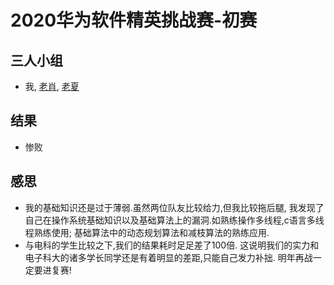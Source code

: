 # 2020华为软件精英挑战赛-初赛
## 三人小组
- 我, [老肖](https://github.com/MrZilinXiao), [老夏](https://github.com/WAiiFrog)
## 结果
- 惨败
## 感思
- 我的基础知识还是过于薄弱.虽然两位队友比较给力,但我比较拖后腿, 我发现了自己在操作系统基础知识以及基础算法上的漏洞.如熟练操作多线程,c语言多线程熟练使用;
基础算法中的动态规划算法和减枝算法的熟练应用. 
- 与电科的学生比较之下,我们的结果耗时足足差了100倍. 这说明我们的实力和电子科大的诸多学长同学还是有着明显的差距,只能自己发力补拙. 明年再战一定要进复赛!
